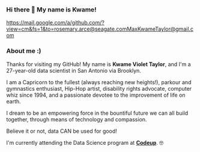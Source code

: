 ### Hi there 👋 My name is Kwame!

<!--
**KwameTaylor/KwameTaylor** is a ✨ _special_ ✨ repository because its `README.md` (this file) appears on your GitHub profile.

Here are some ideas to get you started:

- 🔭 I’m currently working on ...
- 🌱 I’m currently learning ...
- 👯 I’m looking to collaborate on ...
- 🤔 I’m looking for help with ...
- 💬 Ask me about ...
- 📫 How to reach me: <https://mail.google.com/a/github.com/?view=cm&fs=1&to=rosemary.arce@seagate.com>MaxKwameTaylor@gmail.com</a>
- 😄 Pronouns: they/them
- ⚡ Fun fact: I'm hypermobile, which means I can contort my body in ways most people can't. Still trying to find a good use for this skill. 🤔
-->

<https://mail.google.com/a/github.com/?view=cm&fs=1&to=rosemary.arce@seagate.com>MaxKwameTaylor@gmail.com</a>

### About me :)
Thanks for visiting my GitHub! My name is **Kwame Violet Taylor**, and I'm a 27-year-old data scientist in San Antonio via Brooklyn.

I am a Capricorn to the fullest (always reaching new heights!), parkour and gymnastics enthusiast, Hip-Hop artist, disability rights advocate, computer whiz since 1994, and a passionate devotee to the improvement of life on earth.

I dream to be an empowering force in the bountiful future we can all build together, through means of technology and compassion.

Believe it or not, data CAN be used for good!

I'm currently attending the Data Science program at <a href="https://codeup.com/ds-admissions/"><b>Codeup</b></a>. 🤓
